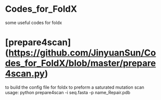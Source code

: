 # Codes_for_FoldX
some useful codes for foldx 
# [prepare4scan] (https://github.com/JinyuanSun/Codes_for_FoldX/blob/master/prepare4scan.py)
to build the config file for foldx to preform a saturated mutation scan  
usage: python prepare4scan -i seq.fasta -p name_Repair.pdb
